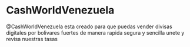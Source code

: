 # CashWorldVenezuela
@CashWorldVenezuela esta creado para que puedas vender divisas digitales por bolivares fuertes de manera rapida segura y sencilla unete y revisa nuestras tasas
